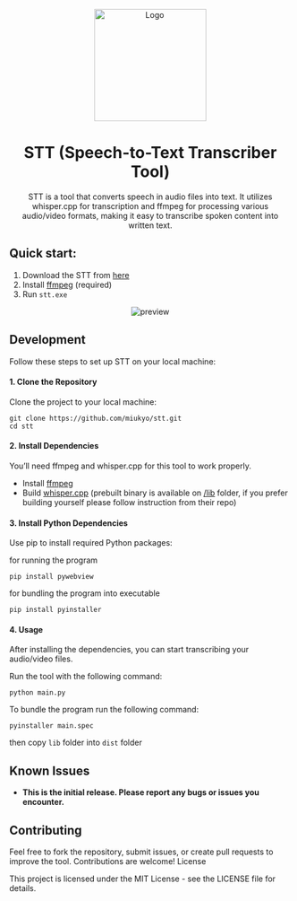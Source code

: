 <p align="center">
  <a href="https://github.com/miukyo/stt">
    <img src="https://github.com/user-attachments/assets/99968b8a-18e2-4ca0-b8e5-34e49d57093d" alt="Logo" width="200" height="200">
  </a>

  <h1 align="center">STT (Speech-to-Text Transcriber Tool)</h3>

  <p align="center">
    STT is a tool that converts speech in audio files into text. It utilizes whisper.cpp for transcription and ffmpeg for processing various audio/video formats, making it easy to transcribe spoken content into written text.
</p>

## Quick start:
1. Download the STT from [here](https://github.com/miukyo/stt/releases/)
2. Install [ffmpeg](https://www.ffmpeg.org/download.html) (required)
4. Run `stt.exe`
   
<p align="center">
<img src="https://github.com/user-attachments/assets/4acdbae8-d081-41cf-84e3-391219dd0c2d" alt="preview">
</p>

## Development
Follow these steps to set up STT on your local machine:
#### 1. Clone the Repository

Clone the project to your local machine:
```
git clone https://github.com/miukyo/stt.git
cd stt
```
#### 2. Install Dependencies

You’ll need ffmpeg and whisper.cpp for this tool to work properly.
- Install [ffmpeg](https://www.ffmpeg.org/download.html)
- Build [whisper.cpp](https://github.com/ggerganov/whisper.cpp) (prebuilt binary is available on [/lib](https://github.com/miukyo/stt/tree/master/lib) folder, if you prefer building yourself please follow instruction from their repo)

#### 3. Install Python Dependencies

Use pip to install required Python packages:

for running the program

```
pip install pywebview
```

for bundling the program into executable

```
pip install pyinstaller
```

#### 4. Usage

After installing the dependencies, you can start transcribing your audio/video files.

Run the tool with the following command:

```
python main.py
```

To bundle the program run the following command:

```
pyinstaller main.spec
```

then copy `lib` folder into `dist` folder

## Known Issues

- **This is the initial release. Please report any bugs or issues you encounter.**

## Contributing

Feel free to fork the repository, submit issues, or create pull requests to improve the tool. Contributions are welcome!
License

This project is licensed under the MIT License - see the LICENSE file for details.
